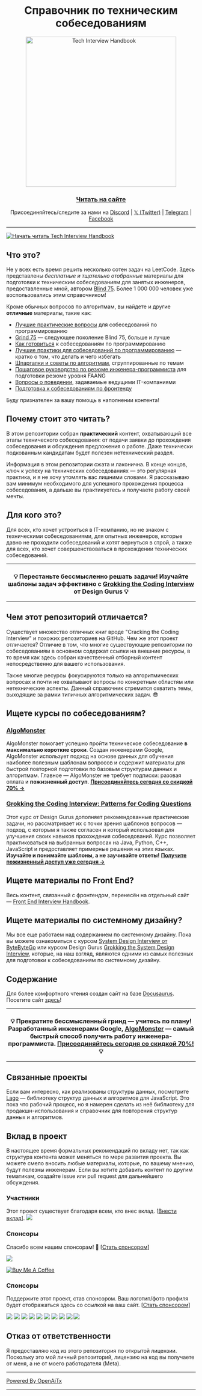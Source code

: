 <h1 align="center">Справочник по техническим собеседованиям</h1>

<div align="center">
  <a href="https://www.techinterviewhandbook.org/">
    <img src="assets/logo.svg" alt="Tech Interview Handbook" width="400" />
  </a>
  <br />
  <h3>
    <a href="https://www.techinterviewhandbook.org/">Читать на сайте</a>
  </h3>
  <p>
    Присоединяйтесь/следите за нами на <a href="https://discord.gg/usMqNaPczq" target="_blank">Discord</a> | <a href="https://twitter.com/techinterviewhb" target="_blank">𝕏 (Twitter)</a> | <a href="https://t.me/techinterviewhandbook" target="_blank">Telegram</a> |  <a href="https://facebook.com/techinterviewhandbook" target="_blank">Facebook</a>
  </p>
</div>

---

<a href="https://www.techinterviewhandbook.org/software-engineering-interview-guide/" target="_blank">
  <img src="assets/start-reading-button.jpg" alt="Начать читать Tech Interview Handbook" />
</a>

## Что это?

Не у всех есть время решить несколько сотен задач на LeetCode. Здесь представлены _бесплатные и тщательно отобранные_ материалы для подготовки к техническим собеседованиям для занятых инженеров, предоставленные мной, автором [Blind 75](https://www.teamblind.com/post/New-Year-Gift---Curated-List-of-Top-75-LeetCode-Questions-to-Save-Your-Time-OaM1orEU). Более 1 000 000 человек уже воспользовались этим справочником!

Кроме обычных вопросов по алгоритмам, вы найдете и другие **отличные** материалы, такие как:

- [Лучшие практические вопросы](https://www.techinterviewhandbook.org/coding-interview-study-plan/) для собеседований по программированию
- [Grind 75](https://www.techinterviewhandbook.org/grind75) — следующее поколение Blind 75, больше и лучше
- [Как готовиться](https://www.techinterviewhandbook.org/coding-interview-prep/) к собеседованиям по программированию
- [Лучшие практики для собеседований по программированию](https://www.techinterviewhandbook.org/coding-interview-cheatsheet/) — кратко о том, что делать и чего избегать
- [Шпаргалки и советы по алгоритмам](https://www.techinterviewhandbook.org/algorithms/study-cheatsheet/), сгруппированные по темам
- [Пошаговое руководство по резюме инженера-программиста](https://www.techinterviewhandbook.org/resume/) для подготовки резюме уровня FAANG
- [Вопросы о поведении](https://www.techinterviewhandbook.org/behavioral-interview-questions/), задаваемые ведущими IT-компаниями
- [Подготовка к собеседованиям по фронтенду](https://www.frontendinterviewhandbook.com)

Буду признателен за вашу помощь в наполнении контента!

## Почему стоит это читать?

В этом репозитории собран **практический** контент, охватывающий все этапы технического собеседования: от подачи заявки до прохождения собеседования и обсуждения предложения о работе. Даже технически подкованным кандидатам будет полезен нетехнический раздел.

Информация в этом репозитории сжата и лаконична. В конце концов, ключ к успеху на технических собеседованиях — это регулярная практика, и я не хочу утомлять вас лишними словами. Я рассказываю вам минимум необходимого для успешного прохождения процесса собеседования, а дальше вы практикуетесь и получаете работу своей мечты.

## Для кого это?

Для всех, кто хочет устроиться в IT-компанию, но не знаком с техническими собеседованиями, для опытных инженеров, которые давно не проходили собеседований и хотят вернуться в строй, а также для всех, кто хочет совершенствоваться в прохождении технических собеседований.

---

<div align="center">
  <h3>💡 Перестаньте бессмысленно решать задачи! Изучайте шаблоны задач эффективно с
    <a href="https://designgurus.org/link/kJSIoU?url=https%3A%2F%2Fdesigngurus.org%2Fcourse%3Fcourseid%3Dgrokking-the-coding-interview">Grokking the Coding Interview</a> от Design Gurus 💡
  </h3>
</div>

---

## Чем этот репозиторий отличается?

Существует множество отличных книг вроде "Cracking the Coding Interview" и похожих репозиториев на GitHub. Чем же этот проект отличается? Отличие в том, что многие существующие репозитории по собеседованиям в основном содержат ссылки на внешние ресурсы, в то время как здесь собран качественный отборный контент непосредственно для вашего использования.

Также многие ресурсы фокусируются только на алгоритмических вопросах и почти не охватывают вопросы по конкретным областям или нетехнические аспекты. Данный справочник стремится охватить темы, выходящие за рамки типичных алгоритмических задач. 😎

## Ищете курсы по собеседованиям?

### [AlgoMonster](https://shareasale.com/r.cfm?b=1873647&u=3114753&m=114505&urllink=&afftrack=)

AlgoMonster помогает успешно пройти техническое собеседование **в максимально короткие сроки**. Создан инженерами Google, AlgoMonster использует подход на основе данных для обучения наиболее полезным шаблонам вопросов и содержит материалы для быстрой повторной подготовки по базовым структурам данных и алгоритмам. Главное — AlgoMonster не требует подписки: разовая оплата и **пожизненный доступ**. [**Присоединяйтесь сегодня со скидкой 70% →**](https://shareasale.com/r.cfm?b=1873647&u=3114753&m=114505&urllink=&afftrack=)

### [Grokking the Coding Interview: Patterns for Coding Questions](https://designgurus.org/link/kJSIoU?url=https%3A%2F%2Fdesigngurus.org%2Fcourse%3Fcourseid%3Dgrokking-the-coding-interview)

Этот курс от Design Gurus дополняет рекомендованные практические задачи, но рассматривает их с точки зрения шаблонов вопросов — подход, с которым я также согласен и который использовал для улучшения своих навыков прохождения собеседований. Курс позволяет практиковаться на выбранных вопросах на Java, Python, C++, JavaScript и предоставляет примерные решения на этих языках. **Изучайте и понимайте шаблоны, а не заучивайте ответы!** [**Получите пожизненный доступ уже сегодня →**](https://designgurus.org/link/kJSIoU?url=https%3A%2F%2Fdesigngurus.org%2Fcourse%3Fcourseid%3Dgrokking-the-coding-interview)

## Ищете материалы по Front End?

Весь контент, связанный с фронтендом, перенесён на отдельный сайт — [Front End Interview Handbook](https://frontendinterviewhandbook.com).

## Ищете материалы по системному дизайну?

Мы все еще работаем над содержанием по системному дизайну. Пока вы можете ознакомиться с курсом [System Design Interview от ByteByteGo](https://bytebytego.com?fpr=techinterviewhandbook) или курсом Design Gurus [Grokking the System Design Interview](https://designgurus.org/link/kJSIoU?url=https%3A%2F%2Fdesigngurus.org%2Fcourse%3Fcourseid%3Dgrokking-the-system-design-interview), которые, на наш взгляд, являются одними из самых полезных для подготовки к собеседованиям по системному дизайну.

## Содержание

Для более комфортного чтения создан сайт на базе [Docusaurus](https://github.com/facebook/docusaurus). Посетите сайт [здесь](https://www.techinterviewhandbook.org)!

---

<div align="center">
  <h3>💡 Прекратите бессмысленный гринд — учитесь по плану! Разработанный инженерами Google, <a href="https://shareasale.com/r.cfm?b=1873647&u=3114753&m=114505&urllink=&afftrack=">AlgoMonster</a> — самый быстрый способ получить работу инженера-программиста. <a href="https://shareasale.com/r.cfm?b=1873647&u=3114753&m=114505&urllink=&afftrack=">Присоединяйтесь сегодня со скидкой 70%!</a> 💡</h3>
</div>

---

## Связанные проекты

Если вам интересно, как реализованы структуры данных, посмотрите [Lago](https://github.com/yangshun/lago) — библиотеку структур данных и алгоритмов для JavaScript. Это пока что рабочий процесс, но я намерен сделать из неё библиотеку для продакшн-использования и справочник для повторения структур данных и алгоритмов.

## Вклад в проект

В настоящее время формальных рекомендаций по вкладу нет, так как структура контента может меняться по мере развития проекта. Вы можете смело вносить любые материалы, которые, по вашему мнению, будут полезны инженерам. Если вы хотите добавить контент по другим тематикам, создайте issue или pull request для дальнейшего обсуждения.

### Участники

Этот проект существует благодаря всем, кто внес вклад. [[Внести вклад](CONTRIBUTING.md)]. <a href="https://github.com/yangshun/tech-interview-handbook/graphs/contributors"><img src="https://opencollective.com/tech-interview-handbook/contributors.svg?width=890&button=false"></a>

### Спонсоры

Спасибо всем нашим спонсорам! 🙏 [[Стать спонсором](https://opencollective.com/tech-interview-handbook#backer)]

<a href="https://opencollective.com/tech-interview-handbook#backers" target="_blank"><img src="https://opencollective.com/tech-interview-handbook/backers.svg?width=890"></a>

<a href="https://www.buymeacoffee.com/yangshun" target="_blank"><img src="https://www.buymeacoffee.com/assets/img/custom_images/orange_img.png" alt="Buy Me A Coffee" style="height: auto !important; width: auto !important;"></a>

### Спонсоры

Поддержите этот проект, став спонсором. Ваш логотип/фото профиля будет отображаться здесь со ссылкой на ваш сайт. [[Стать спонсором](https://opencollective.com/tech-interview-handbook#sponsor)]

<a href="https://opencollective.com/tech-interview-handbook/sponsor/0/website" target="_blank"><img src="https://opencollective.com/tech-interview-handbook/sponsor/0/avatar.svg"></a> <a href="https://opencollective.com/tech-interview-handbook/sponsor/1/website" target="_blank"><img src="https://opencollective.com/tech-interview-handbook/sponsor/1/avatar.svg"></a> <a href="https://opencollective.com/tech-interview-handbook/sponsor/2/website" target="_blank"><img src="https://opencollective.com/tech-interview-handbook/sponsor/2/avatar.svg"></a> <a href="https://opencollective.com/tech-interview-handbook/sponsor/3/website" target="_blank"><img src="https://opencollective.com/tech-interview-handbook/sponsor/3/avatar.svg"></a> <a href="https://opencollective.com/tech-interview-handbook/sponsor/4/website" target="_blank"><img src="https://opencollective.com/tech-interview-handbook/sponsor/4/avatar.svg"></a> <a href="https://opencollective.com/tech-interview-handbook/sponsor/5/website" target="_blank"><img src="https://opencollective.com/tech-interview-handbook/sponsor/5/avatar.svg"></a> <a href="https://opencollective.com/tech-interview-handbook/sponsor/6/website" target="_blank"><img src="https://opencollective.com/tech-interview-handbook/sponsor/6/avatar.svg"></a> <a href="https://opencollective.com/tech-interview-handbook/sponsor/7/website" target="_blank"><img src="https://opencollective.com/tech-interview-handbook/sponsor/7/avatar.svg"></a> <a href="https://opencollective.com/tech-interview-handbook/sponsor/8/website" target="_blank"><img src="https://opencollective.com/tech-interview-handbook/sponsor/8/avatar.svg"></a> <a href="https://opencollective.com/tech-interview-handbook/sponsor/9/website" target="_blank"><img src="https://opencollective.com/tech-interview-handbook/sponsor/9/avatar.svg"></a>

## Отказ от ответственности

Я предоставляю код из этого репозитория по открытой лицензии. Поскольку это мой личный репозиторий, лицензию на код вы получаете от меня, а не от моего работодателя (Meta).

---

[Powered By OpenAiTx](https://github.com/OpenAiTx/OpenAiTx)

---